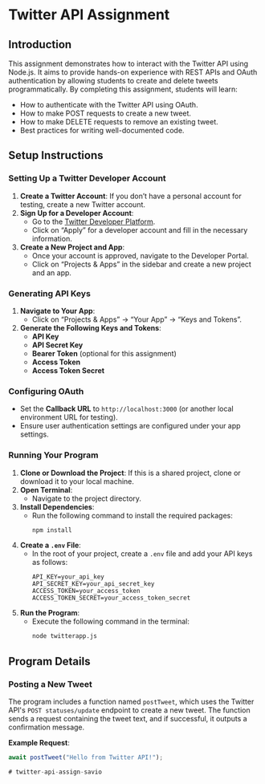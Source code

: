 # Twitter API Assignment

## Introduction
This assignment demonstrates how to interact with the Twitter API using Node.js. It aims to provide hands-on experience with REST APIs and OAuth authentication by allowing students to create and delete tweets programmatically. By completing this assignment, students will learn:

- How to authenticate with the Twitter API using OAuth.
- How to make POST requests to create a new tweet.
- How to make DELETE requests to remove an existing tweet.
- Best practices for writing well-documented code.

## Setup Instructions

### Setting Up a Twitter Developer Account
1. **Create a Twitter Account**: If you don’t have a personal account for testing, create a new Twitter account.
2. **Sign Up for a Developer Account**:
   - Go to the [Twitter Developer Platform](https://developer.twitter.com/en).
   - Click on “Apply” for a developer account and fill in the necessary information.
3. **Create a New Project and App**:
   - Once your account is approved, navigate to the Developer Portal.
   - Click on “Projects & Apps” in the sidebar and create a new project and an app.

### Generating API Keys
1. **Navigate to Your App**: 
   - Click on “Projects & Apps” → “Your App” → “Keys and Tokens”.
2. **Generate the Following Keys and Tokens**:
   - **API Key**
   - **API Secret Key**
   - **Bearer Token** (optional for this assignment)
   - **Access Token**
   - **Access Token Secret**

### Configuring OAuth
- Set the **Callback URL** to `http://localhost:3000` (or another local environment URL for testing).
- Ensure user authentication settings are configured under your app settings.

### Running Your Program
1. **Clone or Download the Project**: If this is a shared project, clone or download it to your local machine.
2. **Open Terminal**:
   - Navigate to the project directory.
3. **Install Dependencies**:
   - Run the following command to install the required packages:
     ```bash
     npm install
     ```
4. **Create a `.env` File**:
   - In the root of your project, create a `.env` file and add your API keys as follows:
     ```plaintext
     API_KEY=your_api_key
     API_SECRET_KEY=your_api_secret_key
     ACCESS_TOKEN=your_access_token
     ACCESS_TOKEN_SECRET=your_access_token_secret
     ```
5. **Run the Program**:
   - Execute the following command in the terminal:
     ```bash
     node twitterapp.js
     ```

## Program Details

### Posting a New Tweet
The program includes a function named `postTweet`, which uses the Twitter API's `POST statuses/update` endpoint to create a new tweet. The function sends a request containing the tweet text, and if successful, it outputs a confirmation message.

**Example Request**:
```javascript
await postTweet("Hello from Twitter API!");

# twitter-api-assign-savio
